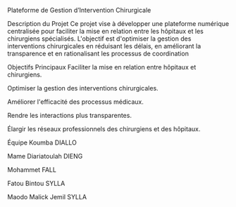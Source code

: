 Plateforme de Gestion d’Intervention Chirurgicale

Description du Projet
Ce projet vise à développer une plateforme numérique centralisée pour faciliter la mise en relation entre les hôpitaux et les chirurgiens spécialisés. L'objectif est d'optimiser la gestion des interventions chirurgicales en réduisant les délais, en améliorant la transparence et en rationalisant les processus de coordination

Objectifs Principaux
Faciliter la mise en relation entre hôpitaux et chirurgiens.

Optimiser la gestion des interventions chirurgicales.

Améliorer l'efficacité des processus médicaux.

Rendre les interactions plus transparentes.

Élargir les réseaux professionnels des chirurgiens et des hôpitaux.

Équipe
Koumba DIALLO

Mame Diariatoulah DIENG

Mohammet FALL

Fatou Bintou SYLLA

Maodo Malick Jemil SYLLA

